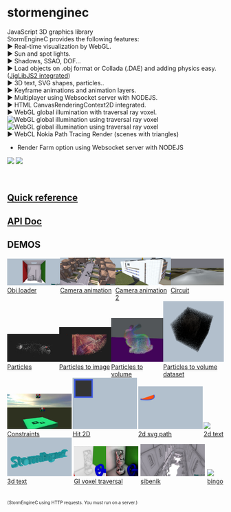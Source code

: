 stormenginec
============

JavaScript 3D graphics library<br />
StormEngineC provides the following features:<br />
► Real-time visualization by WebGL.<br />
► Sun and spot lights.<br />
► Shadows, SSAO, DOF...<br />
► Load objects on .obj format or Collada (.DAE) and adding physics easy. (<a href="http://brokstuk.com/jiglibjs2/" target="_blank">JigLibJS2 integrated</a>)<br />
► 3D text, SVG shapes, particles..<br />
► Keyframe animations and animation layers.<br />
► Multiplayer using Websocket server with NODEJS.<br />
► HTML CanvasRenderingContext2D integrated.<br />
► WebGL global illumination with traversal ray voxel.<br />
<img alt="WebGL global illumination using traversal ray voxel" src="http://stormcolour.appspot.com/CONTENT/stormviewer/live/voxelGI.jpg" style="width:200px" />
<img alt="WebGL global illumination using traversal ray voxel" src="http://stormcolour.appspot.com/CONTENT/stormviewer/live/sibenikGI.jpg" style="width:200px" />
<br />
► WebCL Nokia Path Tracing Render (scenes with triangles)<br />
- Render Farm option using Websocket server with NODEJS<br />
<img src="http://stormcolour.appspot.com/CONTENT/stormviewer/webcl-path-tracing/image.jpg" style="width:200px" />
<img src="http://stormcolour.appspot.com/CONTENT/stormviewer/webcl-path-tracing-interior/image.jpg" style="width:200px" />
<br />
<br />
<br />
<h2><a href="http://code.google.com/p/stormenginec/wiki/StormEngineC_1_2">Quick reference</a></h2>
<h2><a href="http://stormcolour.appspot.com/CONTENT/StormEngineC-1.2-API-Doc/StormEngineC.html">API Doc</a></h2>

<h2>DEMOS</h2>
<div style="display:table;width:100%;">
	<div style="display:table-cell;">
		<a href="demos/obj_loader/index.html"><img src="demos/obj_loader/capture.jpg" style="width:150px"/></a> <br />
		<a href="demos/obj_loader/index.html">Obj loader</a>
	</div>
	<div style="display:table-cell;">
		<a href="demos/camera_animation/index.html"><img src="demos/camera_animation/capture.jpg" style="width:150px"/></a> <br />
		<a href="demos/camera_animation/index.html">Camera animation</a>
	</div>
	<div style="display:table-cell;">
		<a href="demos/camera_animation2/index.html"><img src="demos/camera_animation2/capture.jpg" style="width:150px"/></a> <br />
		<a href="demos/camera_animation2/index.html">Camera animation 2</a>
	</div>
	<div style="display:table-cell;">
		<a href="demos/circuit/index.html"><img src="demos/circuit/capture.jpg" style="width:150px"/></a> <br />
		<a href="demos/circuit/index.html">Circuit</a>
	</div>
</div>
<div style="display:table;width:100%;">
	<div style="display:table-cell;">
		<a href="demos/particles/index.html"><img src="demos/particles/capture.jpg" style="width:150px"/></a> <br />
		<a href="demos/particles/index.html">Particles</a>
	</div>
	<div style="display:table-cell;">
		<a href="demos/particles_to_image/index.html"><img src="demos/particles_to_image/capture.jpg" style="width:150px"/></a> <br />
		<a href="demos/particles_to_image/index.html">Particles to image</a>
	</div>
	<div style="display:table-cell;">
		<a href="demos/particlesVolume/index.html"><img src="demos/particlesVolume/capture.jpg" style="width:150px"/></a> <br />
		<a href="demos/particlesVolume/index.html">Particles to volume</a>
	</div>
	<div style="display:table-cell;">
		<a href="demos/particlesVolumeDataset/index.html"><img src="demos/particlesVolumeDataset/capture.png" style="width:150px"/></a> <br />
		<a href="demos/particlesVolumeDataset/index.html">Particles to volume dataset</a>
	</div>
</div>
<div style="display:table;width:100%;">
	<div style="display:table-cell;">
		<a href="demos/constraints/index.html"><img src="demos/constraints/capture.jpg" style="width:150px"/></a> <br />
		<a href="demos/constraints/index.html">Constraints</a>
	</div>
	<div style="display:table-cell;">
		<a href="demos/2d_hit/index.html"><img src="demos/2d_hit/capture.jpg" style="width:150px"/></a> <br />
		<a href="demos/2d_hit/index.html">Hit 2D</a>
	</div>
	<div style="display:table-cell;">
		<a href="demos/2d_svg_path/index.html"><img src="demos/2d_svg_path/capture.jpg" style="width:150px"/></a> <br />
		<a href="demos/2d_svg_path/index.html">2d svg path</a>
	</div>
	<div style="display:table-cell;">
		<a href="demos/2d_text/index.html"><img src="demos/2d_text/capture.png" style="width:150px"/></a> <br />
		<a href="demos/2d_text/index.html">2d text</a>
	</div>
</div>
<div style="display:table;width:100%;">
	<div style="display:table-cell;">
		<a href="demos/3d_text/index.html"><img src="demos/3d_text/capture.jpg" style="width:150px"/></a> <br />
		<a href="demos/3d_text/index.html">3d text</a>
	</div>
	<div style="display:table-cell;">
		<a href="demos/GI_voxel_traversal/index.html"><img src="demos/GI_voxel_traversal/capture.jpg" style="width:150px"/></a> <br />
		<a href="demos/GI_voxel_traversal/index.html">GI voxel traversal</a>
	</div>
	<div style="display:table-cell;">
		<a href="demos/sibenik/index.html"><img src="demos/sibenik/capture.jpg" style="width:150px"/></a> <br />
		<a href="demos/sibenik/index.html">sibenik</a>
	</div>
	<div style="display:table-cell;">
		<a href="demos/bingo/index.html"><img src="demos/bingo/capture.png" style="width:150px"/></a> <br />
		<a href="demos/bingo/index.html">bingo</a>
	</div>
</div>
 

<br />

<span style="font-size:10px">(StormEngineC using HTTP requests. You must run on a server.)</span>

<br />
<br />
